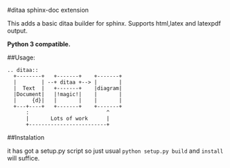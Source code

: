 #ditaa sphinx-doc extension

This adds a basic ditaa builder for sphinx.
Supports html,latex and latexpdf output.

**Python 3 compatible.**

##Usage:

    .. ditaa::
      +--------+   +-------+    +-------+
      |        | --+ ditaa +--> |       |
      |  Text  |   +-------+    |diagram|
      |Document|   |!magic!|    |       |
      |     {d}|   |       |    |       |
      +---+----+   +-------+    +-------+
          :                         ^
          |       Lots of work      |
          +-------------------------+

##Instalation

it has got a setup.py script so just usual `python setup.py build` and
`install` will suffice.
